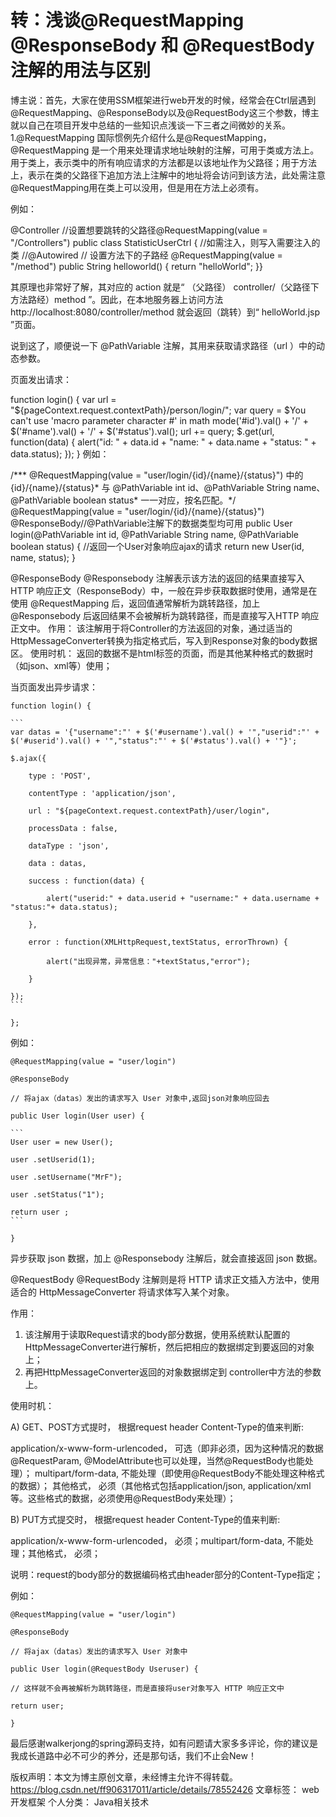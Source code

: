 # 转：浅谈@RequestMapping @ResponseBody 和 @RequestBody 注解的用法与区别

 博主说：首先，大家在使用SSM框架进行web开发的时候，经常会在Ctrl层遇到@RequestMapping、@ResponseBody以及@RequestBody这三个参数，博主就以自己在项目开发中总结的一些知识点浅谈一下三者之间微妙的关系。
1.@RequestMapping
国际惯例先介绍什么是@RequestMapping，@RequestMapping 是一个用来处理请求地址映射的注解，可用于类或方法上。用于类上，表示类中的所有响应请求的方法都是以该地址作为父路径；用于方法上，表示在类的父路径下追加方法上注解中的地址将会访问到该方法，此处需注意@RequestMapping用在类上可以没用，但是用在方法上必须有。

例如：

@Controller
//设置想要跳转的父路径@RequestMapping(value = "/Controllers")
public class StatisticUserCtrl { 
//如需注入，则写入需要注入的类 
//@Autowired 
// 设置方法下的子路经 
@RequestMapping(value = "/method") 
public String helloworld() { return "helloWorld"; }}

其原理也非常好了解，其对应的 action 就是“ （父路径） controller/（父路径下方法路经）method ”。因此，在本地服务器上访问方法 http://localhost:8080/controller/method 就会返回（跳转）到“ helloWorld.jsp ”页面。

说到这了，顺便说一下 @PathVariable 注解，其用来获取请求路径（url ）中的动态参数。

页面发出请求：

function login() { 
var url = "${pageContext.request.contextPath}/person/login/";
var query = $You can't use 'macro parameter character #' in math mode('#id').val() + '/' + $('#name').val() + '/' + $('#status').val(); 
url += query;
$.get(url, function(data) { alert("id: " + data.id + "name: " + data.name + "status: " + data.status); });
}
例如：

/*** @RequestMapping(value = "user/login/{id}/{name}/{status}") 中的 {id}/{name}/{status}* 与 
@PathVariable int id、@PathVariable String name、@PathVariable boolean status* 一一对应，按名匹配。*/
@RequestMapping(value = "user/login/{id}/{name}/{status}")
@ResponseBody//@PathVariable注解下的数据类型均可用
public User login(@PathVariable int id, @PathVariable String name, @PathVariable boolean status) 
{
//返回一个User对象响应ajax的请求 
return new User(id, name, status);
}

@ResponseBody
@Responsebody 注解表示该方法的返回的结果直接写入 HTTP 响应正文（ResponseBody）中，一般在异步获取数据时使用，通常是在使用 @RequestMapping 后，返回值通常解析为跳转路径，加上 @Responsebody 后返回结果不会被解析为跳转路径，而是直接写入HTTP 响应正文中。 
作用： 
该注解用于将Controller的方法返回的对象，通过适当的HttpMessageConverter转换为指定格式后，写入到Response对象的body数据区。 
使用时机： 
返回的数据不是html标签的页面，而是其他某种格式的数据时（如json、xml等）使用；

当页面发出异步请求：

```
function login() {

​```
var datas = '{"username":"' + $('#username').val() + '","userid":"' + $('#userid').val() + '","status":"' + $('#status').val() + '"}';

$.ajax({

    type : 'POST',

    contentType : 'application/json',

    url : "${pageContext.request.contextPath}/user/login",

    processData : false,

    dataType : 'json',

    data : datas,

    success : function(data) {

        alert("userid:" + data.userid + "username:" + data.username + "status:"+ data.status);

    },

    error : function(XMLHttpRequest,textStatus, errorThrown) {

        alert("出现异常，异常信息："+textStatus,"error");

    }

});
​```

};
```

例如：

```
@RequestMapping(value = "user/login")

@ResponseBody

// 将ajax（datas）发出的请求写入 User 对象中,返回json对象响应回去

public User login(User user) {  

​```
User user = new User();

user .setUserid(1);

user .setUsername("MrF");

user .setStatus("1");

return user ;
​```

}
```

异步获取 json 数据，加上 @Responsebody 注解后，就会直接返回 json 数据。

@RequestBody
@RequestBody 注解则是将 HTTP 请求正文插入方法中，使用适合的 HttpMessageConverter 将请求体写入某个对象。

作用：

1) 该注解用于读取Request请求的body部分数据，使用系统默认配置的HttpMessageConverter进行解析，然后把相应的数据绑定到要返回的对象上； 
2) 再把HttpMessageConverter返回的对象数据绑定到 controller中方法的参数上。

使用时机：

A) GET、POST方式提时， 根据request header Content-Type的值来判断:

application/x-www-form-urlencoded， 可选（即非必须，因为这种情况的数据@RequestParam, @ModelAttribute也可以处理，当然@RequestBody也能处理）； 
multipart/form-data, 不能处理（即使用@RequestBody不能处理这种格式的数据）； 
其他格式， 必须（其他格式包括application/json, application/xml等。这些格式的数据，必须使用@RequestBody来处理）；

B) PUT方式提交时， 根据request header Content-Type的值来判断:

application/x-www-form-urlencoded， 必须；multipart/form-data, 不能处理；其他格式， 必须；

说明：request的body部分的数据编码格式由header部分的Content-Type指定；

例如：

```
@RequestMapping(value = "user/login")

@ResponseBody

// 将ajax（datas）发出的请求写入 User 对象中

public User login(@RequestBody Useruser) {  

// 这样就不会再被解析为跳转路径，而是直接将user对象写入 HTTP 响应正文中

return user;   

}
```

最后感谢walkerjong的spring源码支持，如有问题请大家多多评论，你的建议是我成长道路中必不可少的养分，还是那句话，我们不止会New！

版权声明：本文为博主原创文章，未经博主允许不得转载。	https://blog.csdn.net/ff906317011/article/details/78552426
文章标签： web开发框架
个人分类： Java相关技术